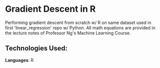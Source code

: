 # Gradient Descent in R

Performing gradient descent from scratch w/ R on same dataset used in first 'linear_regression' repo w/ Python.
All math equations are provided in the lecture notes of Professor Ng's Machine Learning Course.

## Technologies Used:
**Languages**:
R
